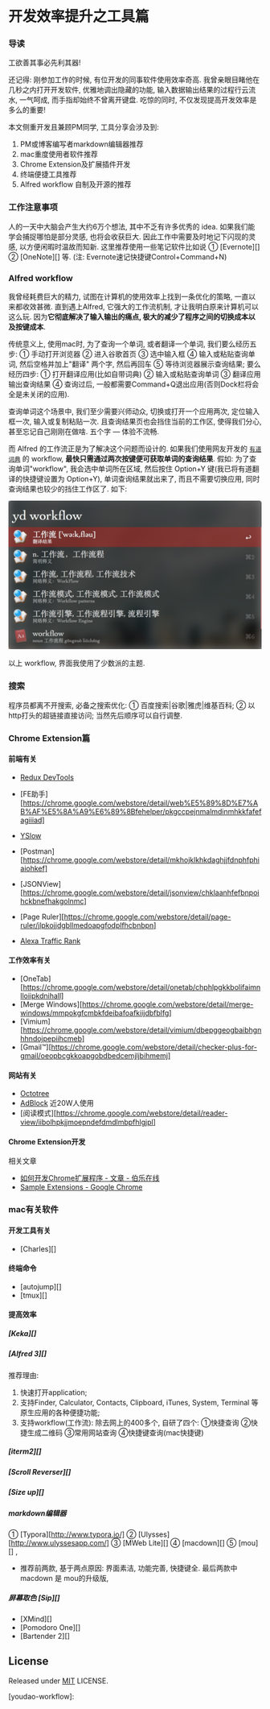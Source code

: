 # 开发效率提升之工具篇

### 导读

工欲善其事必先利其器!

还记得: 刚参加工作的时候, 有位开发的同事软件使用效率奇高. 我曾亲眼目睹他在几秒之内打开开发软件, 优雅地调出隐藏的功能, 输入数据输出结果的过程行云流水, 一气呵成, 而手指却始终不曾离开键盘. 吃惊的同时, 不仅发现提高开发效率是多么的重要!

本文侧重开发且兼顾PM同学, 工具分享会涉及到:

1. PM或博客编写者markdown编辑器推荐
2. mac重度使用者软件推荐
3. Chrome Extension及扩展插件开发
4. 终端便捷工具推荐
5. Alfred workflow 自制及开源的推荐

### 工作注意事项

人的一天中大脑会产生大约6万个想法, 其中不乏有许多优秀的 idea. 如果我们能学会捕捉哪怕是部分灵感, 也将会收获巨大. 因此工作中需要及时地记下闪现的灵感, 以方便闲暇时温故而知新. 这里推荐使用一些笔记软件比如说 ① [Evernote][] ② [OneNote][] 等. (注: Evernote速记快捷键Control+Command+N)

### Alfred workflow

我曾经耗费巨大的精力, 试图在计算机的使用效率上找到一条优化的策略, 一直以来都收效甚微. 直到遇上Alfred, 它强大的工作流机制, 才让我明白原来计算机可以这么玩. 因为**它彻底解决了输入输出的痛点, 极大的减少了程序之间的切换成本以及按键成本**.

传统意义上, 使用mac时, 为了查询一个单词, 或者翻译一个单词, 我们要么经历五步: ① 手动打开浏览器 ② 进入谷歌首页 ③ 选中输入框 ④ 输入或粘贴查询单词, 然后空格并加上"翻译" 两个字, 然后再回车 ⑤ 等待浏览器展示查询结果; 要么经历四步: ① 打开翻译应用(比如自带词典) ② 输入或粘贴查询单词 ③ 翻译应用输出查询结果 ④ 查询过后, 一般都需要Command+Q退出应用(否则Dock栏将会全是未关闭的应用).

查询单词这个场景中, 我们至少需要兴师动众, 切换或打开一个应用两次, 定位输入框一次,  输入或复制粘贴一次. 且查询结果页也会挡住当前的工作区, 使得我们分心, 甚至忘记自己刚刚在做啥. 五个字 — 体验不流畅. 

而 Alfred 的工作流正是为了解决这个问题而设计的. 如果我们使用网友开发的 [`有道词典`](https://github.com/Louiszhai/tool/blob/master/workflow/youdao.alfredworkflow?raw=true) 的 workflow, **最快只需通过两次按键便可获取单词的查询结果**. 假如: 为了查询单词"workflow", 我会选中单词所在区域, 然后按住 Option+Y 键(我已将有道翻译的快捷键设置为 Option+Y), 单词查询结果就出来了, 而且不需要切换应用, 同时查询结果也较少的挡住工作区了. 如下:

![有道词典][youdao-image]

以上 workflow, 界面我使用了少数派的主题. 

### 搜索

程序员都离不开搜索, 必备之搜索优化: ① 百度搜索|谷歌|雅虎|维基百科; ② 以http打头的超链接直接访问; 当然先后顺序可以自行调整.

### Chrome Extension篇

#### 前端有关

- [Redux DevTools](https://chrome.google.com/webstore/detail/redux-devtools/lmhkpmbekcpmknklioeibfkpmmfibljd)


- [FE助手][https://chrome.google.com/webstore/detail/web%E5%89%8D%E7%AB%AF%E5%8A%A9%E6%89%8Bfehelper/pkgccpejnmalmdinmhkkfafefagiiiad]
- [YSlow](https://chrome.google.com/webstore/detail/yslow/ninejjcohidippngpapiilnmkgllmakh)
- [Postman][https://chrome.google.com/webstore/detail/mkhojklkhkdaghjjfdnphfphiaiohkef]
- [JSONView][https://chrome.google.com/webstore/detail/jsonview/chklaanhfefbnpoihckbnefhakgolnmc]
- [Page Ruler][https://chrome.google.com/webstore/detail/page-ruler/jlpkojjdgbllmedoapgfodplfhcbnbpn]
- [Alexa Traffic Rank](https://chrome.google.com/webstore/detail/alexa-traffic-rank/cknebhggccemgcnbidipinkifmmegdel)

#### 工作效率有关

- [OneTab][https://chrome.google.com/webstore/detail/onetab/chphlpgkkbolifaimnlloiipkdnihall]
- [Merge Windows][https://chrome.google.com/webstore/detail/merge-windows/mmpokgfcmbkfdeibafoafkiijdbfblfg]
- [Vimium][https://chrome.google.com/webstore/detail/vimium/dbepggeogbaibhgnhhndojpepiihcmeb]
- [Gmail™][https://chrome.google.com/webstore/detail/checker-plus-for-gmail/oeopbcgkkoapgobdbedcemjljbihmemj]

#### 网站有关

- [Octotree](https://chrome.google.com/webstore/detail/octotree/bkhaagjahfmjljalopjnoealnfndnagc)
- [AdBlock](https://chrome.google.com/webstore/detail/adblock/gighmmpiobklfepjocnamgkkbiglidom) 近20W人使用
- [阅读模式][https://chrome.google.com/webstore/detail/reader-view/iibolhpkjjmoepndefdmdlmbpfhlgjpl]

#### Chrome Extension开发

相关文章

- [如何开发Chrome扩展程序 - 文章 - 伯乐在线](http://blog.jobbole.com/46608/)
- [Sample Extensions - Google Chrome](https://developer.chrome.com/extensions/samples)

### mac有关软件

#### 开发工具有关

- [Charles][]

#### 终端命令

- [autojump][]
- [tmux][]

#### 提高效率

##### [Keka][]

##### [Alfred 3][]

推荐理由: 

1. 快速打开application;
2. 支持Finder, Calculator, Contacts, Clipboard, iTunes, System, Terminal 等原生应用的各种便捷功能;
3. 支持workflow(工作流): 除去网上的400多个, 自研了四个: ①快捷查询 ②快捷生成二维码 ③常用网站查询  ④快捷键查询(mac快捷键)

##### [iterm2][]

##### [Scroll Reverser][]

##### [Size up][]

##### markdown编辑器

① [Typora][http://www.typora.io/] ② [Ulysses][http://www.ulyssesapp.com/] ③ [MWeb Lite][] ④ [macdown][] ⑤ [mou][]  ,

- 推荐前两款, 基于两点原因: 界面素洁, 功能完善, 快捷键全. 最后两款中 macdown 是 mou的升级版,

##### 屏幕取色 [Sip][]

- [XMind][]
- [Pomodoro One][]
- [Bartender 2][]



## License

Released under [MIT](http://rem.mit-license.org/)  LICENSE.



[youdao-image]: images/shortcuts-youdao.png
[youdao-workflow]: 